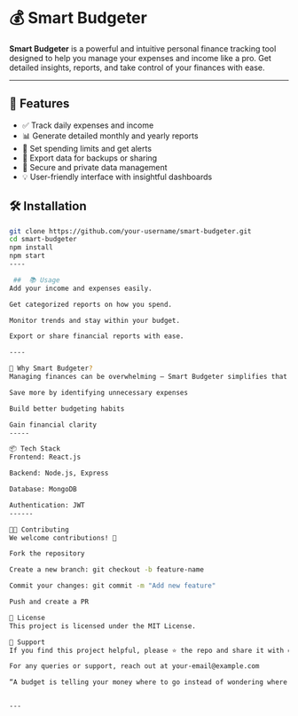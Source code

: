 # 💰 Smart Budgeter

**Smart Budgeter** is a powerful and intuitive personal finance tracking tool designed to help you manage your expenses and income like a pro. Get detailed insights, reports, and take control of your finances with ease.

---

## 🚀 Features

- ✅ Track daily expenses and income
- 📊 Generate detailed monthly and yearly reports
- 🔔 Set spending limits and get alerts
- 📁 Export data for backups or sharing
- 🔐 Secure and private data management
- 💡 User-friendly interface with insightful dashboards


## 🛠️ Installation

```bash
git clone https://github.com/your-username/smart-budgeter.git
cd smart-budgeter
npm install
npm start
----

 ##  📚 Usage
Add your income and expenses easily.

Get categorized reports on how you spend.

Monitor trends and stay within your budget.

Export or share financial reports with ease.

----

🧠 Why Smart Budgeter?
Managing finances can be overwhelming — Smart Budgeter simplifies that for you. Whether you’re saving for a vacation or keeping tabs on daily spending, Smart Budgeter helps you:

Save more by identifying unnecessary expenses

Build better budgeting habits

Gain financial clarity
-----

📦 Tech Stack
Frontend: React.js

Backend: Node.js, Express

Database: MongoDB

Authentication: JWT
------

🧑‍💻 Contributing
We welcome contributions! 🙌

Fork the repository

Create a new branch: git checkout -b feature-name

Commit your changes: git commit -m "Add new feature"

Push and create a PR

📃 License
This project is licensed under the MIT License.

🙌 Support
If you find this project helpful, please ⭐ the repo and share it with others!

For any queries or support, reach out at your-email@example.com

“A budget is telling your money where to go instead of wondering where it went.” — Dave Ramsey


---

